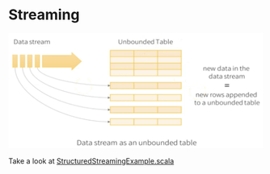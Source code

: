 # Streaming

![Streaming](images/streaming.jpg)

Take a look at [StructuredStreamingExample.scala](../src/main/scala/com/backwards/spark/StructuredStreamingExample.scala)